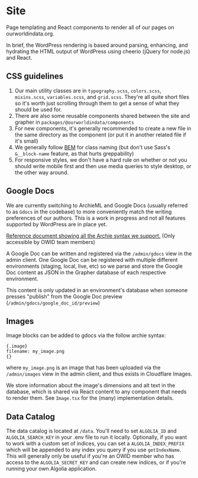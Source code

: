 # Site

Page templating and React components to render all of our pages on ourworldindata.org.

In brief, the WordPress rendering is based around parsing, enhancing, and hydrating the HTML output of WordPress using cheerio (jQuery for node.js) and React.

## CSS guidelines

1. Our main utility classes are in `typography.scss`, `colors.scss`, `mixins.scss`, `variables.scss`, and `grid.scss`. They're all quite short files so it's worth just scrolling through them to get a sense of what they should be used for.
2. There are also some reusable components shared between the site and grapher in `packages/@ourworldindata/components`
3. For new components, it's generally recommended to create a new file in the same directory as the component (or put it in another related file if it's small)
4. We generally follow [BEM](https://getbem.com/) for class naming (but don't use Sass's `&__block-name` feature, as that hurts greppability)
5. For responsive styles, we don't have a hard rule on whether or not you should write mobile first and then use media queries to style desktop, or the other way around.

## Google Docs

We are currently switching to ArchieML and Google Docs (usually referred to as `Gdocs` in the codebase) to more conveniently match the writing preferences of our authors. This is a work in progress and not all features supported by WordPress are in place yet.

[Reference document showing all the Archie syntax we support.](https://docs.google.com/document/d/1OLoTWloy4VecOjKTjB1wLV6tEphHJIMXfexrf1ZYJzU/edit) (Only accessible by OWID team members)

A Google Doc can be written and registered via the `/admin/gdocs` view in the admin client. One Google Doc can be registered with multiple different environments (staging, local, live, etc) so we parse and store the Google Doc content as JSON in the Grapher database of each respective environment.

This content is only updated in an environment's database when someone presses "publish" from the Google Doc preview (`/admin/gdocs/google_doc_id/preview`)

## Images

Image blocks can be added to gdocs via the follow archie syntax:

```
{.image}
filename: my_image.png
{}
```

where `my_image.png` is an image that has been uploaded via the `/admin/images` view in the admin client, and thus exists in Cloudflare Images.

We store information about the image's dimensions and alt text in the database, which is shared via React content to any component that needs to render them. See `Image.tsx` for the (many) implementation details.

## Data Catalog

The data catalog is located at `/data`. You'll need to set `ALGOLIA_ID` and `ALGOLIA_SEARCH_KEY` in your .env file to run it locally. Optionally, if you want to work with a custom set of indices, you can set a `ALGOLIA_INDEX_PREFIX` which will be appended to any index you query if you use `getIndexName`. This will generally only be useful if you're an OWID member who has access to the `ALGOLIA_SECRET_KEY` and can create new indices, or if you're running your own Algolia application.
